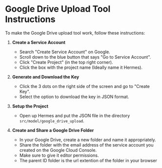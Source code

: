 # Google Drive Upload Tool Instructions

To make the Google Drive upload tool work, follow these instructions:

1. **Create a Service Account**
   - Search "Create Service Account" on Google.
   - Scroll down to the blue button that says "Go to Service Account".
   - Click "Create Project" (in the top right corner).
   - Click the box with the project name (Ideally name it Hermes).

2. **Generate and Download the Key**
   - Click the 3 dots on the right side of the screen and go to "Create Key".
   - Select the option to download the key in JSON format.

3. **Setup the Project**
   - Open up Hermes and put the JSON file in the directory `src/model/google_drive_upload`.

4. **Create and Share a Google Drive Folder**
   - In your Google Drive, create a new folder and name it appropriately.
   - Share the folder with the email address of the service account you created on the Google Cloud Console.
   - Make sure to give it editor permissions.
   - The parent ID folder is the url extention of the folder in your browser